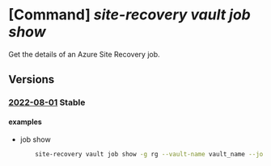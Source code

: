 # [Command] _site-recovery vault job show_

Get the details of an Azure Site Recovery job.

## Versions

### [2022-08-01](/Resources/mgmt-plane/L3N1YnNjcmlwdGlvbnMve30vcmVzb3VyY2Vncm91cHMve30vcHJvdmlkZXJzL21pY3Jvc29mdC5yZWNvdmVyeXNlcnZpY2VzL3ZhdWx0cy97fS9yZXBsaWNhdGlvbmpvYnMve30=/2022-08-01.xml) **Stable**

<!-- mgmt-plane /subscriptions/{}/resourcegroups/{}/providers/microsoft.recoveryservices/vaults/{}/replicationjobs/{} 2022-08-01 -->

#### examples

- job show
    ```bash
        site-recovery vault job show -g rg --vault-name vault_name --job-name job_id
    ```
